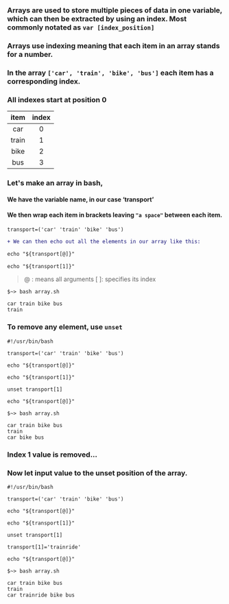 
### Arrays are used to store multiple pieces of data in one variable, which can then be extracted by using an index. Most commonly notated as ```var [index_position]```

### Arrays use indexing meaning that each item in an array stands for a number.

### In the array ```['car', 'train', 'bike', 'bus']``` each item has a corresponding index.

### All indexes start at position 0

|   item         |  index      |
| :----------:   | :---------: |
|    car         |      0      |
|   train        |      1      |
|    bike        |      2      |
|    bus         |      3      |

### Let's make an array in bash,

#### We have the variable name, in our case ‘transport’

#### We then wrap each item in brackets leaving ```"a space"``` between each item.

```transport=('car' 'train' 'bike' 'bus')```

```diff
+ We can then echo out all the elements in our array like this:

echo "${transport[@]}"

echo "${transport[1]}"
```
>  @ : means all arguments
> [ ]: specifies its index

```
$~> bash array.sh

car train bike bus
train
```
### To remove any element, use ```unset```

```
#!/usr/bin/bash

transport=('car' 'train' 'bike' 'bus')

echo "${transport[@]}"

echo "${transport[1]}"

unset transport[1]

echo "${transport[@]}"
```
```
$~> bash array.sh

car train bike bus
train
car bike bus

```
### Index 1 value is removed...
### Now let input value to the unset position of the array.

```
#!/usr/bin/bash

transport=('car' 'train' 'bike' 'bus')

echo "${transport[@]}"

echo "${transport[1]}"

unset transport[1]

transport[1]='trainride'

echo "${transport[@]}"

```
```
$~> bash array.sh

car train bike bus
train
car trainride bike bus
```

